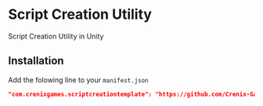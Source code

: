 # Script Creation Utility
Script Creation Utility in Unity

## Installation

Add the folowing line to your `manifest.json` 

```json
"com.crenixgames.scriptcreationtemplate": "https://github.com/Crenix-Games/ScriptCreationTemplates.git#1.0.1",
```